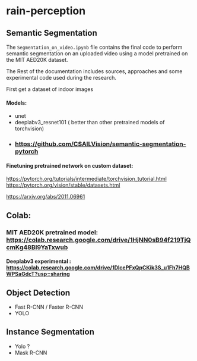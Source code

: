 # rain-perception  
  
## Semantic Segmentation  
  
The `Segmentation_on_video.ipynb` file contains the final code to perform semantic segmentation on an uploaded video using a model pretrained on the MIT AED20K dataset.  

The Rest of the documentation includes sources, approaches and some experimental code used during the research.  

First get a dataset of indoor images  
  
#### Models:  
- unet
- deeplabv3_resnet101 ( better than other pretrained models of torchvision)
- ### https://github.com/CSAILVision/semantic-segmentation-pytorch

  
#### Finetuning pretrained network on custom dataset:
https://pytorch.org/tutorials/intermediate/torchvision_tutorial.html  
https://pytorch.org/vision/stable/datasets.html  
  
https://arxiv.org/abs/2011.06961

## Colab:
 
  
### MIT AED20K pretrained model: https://colab.research.google.com/drive/1HjNN0sB94f219TjQcmKg48Bl9YaTxwub

#### Deeplabv3 experimental : https://colab.research.google.com/drive/1DlcePFxQpCKik3S_u1Fh7HQBWPSaGdcT?usp=sharing




## Object Detection
- Fast R-CNN / Faster R-CNN
- YOLO
  
## Instance Segmentation
- Yolo ?
- Mask R-CNN  
